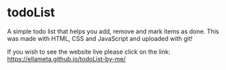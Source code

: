 # todoList
A simple todo list that helps you add, remove and mark items as done. This was made with HTML, CSS and JavaScript and uploaded with git!

If you wish to see the website live please click on the link:
https://ellameta.github.io/todoList-by-me/
